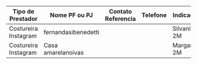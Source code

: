 | Tipo de Prestador    | Nome PF ou PJ       | Contato Referencia | Telefone | Indicação    | Observ. |
| -------------------- | ------------------- | ------------------ | -------- | ------------ | ------- |
| Costureira Instagram | fernandasibenedetti |                    |          | Silvania 2M  |         |
| Costureira Instagram | Casa amarelanoivas  |                    |          | Margareth 2M |         |